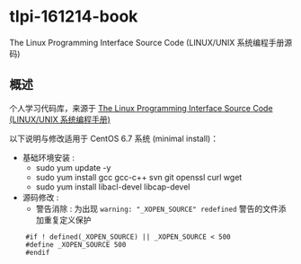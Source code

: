# tlpi-161214-book
The Linux Programming Interface Source Code (LINUX/UNIX 系统编程手册源码)

## 概述
个人学习代码库，来源于 [The Linux Programming Interface Source Code (LINUX/UNIX 系统编程手册)](http://man7.org/tlpi/code/index.html)

以下说明与修改适用于 CentOS 6.7 系统 (minimal install)：

* 基础环境安装 :
  - sudo yum update -y
  - sudo yum install gcc gcc-c++ svn git openssl curl wget
  - sudo yum install libacl-devel libcap-devel
* 源码修改 :  
  - 警告消除 : 为出现 `warning: "_XOPEN_SOURCE" redefined` 警告的文件添加重复定义保护
```
	#if ! defined(_XOPEN_SOURCE) || _XOPEN_SOURCE < 500
	#define _XOPEN_SOURCE 500
	#endif
```